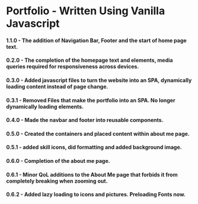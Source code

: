 # Portfolio - Written Using Vanilla Javascript

#### 1.1.0 - The addition of Navigation Bar, Footer and the start of home page text.
#### 0.2.0 - The completion of the homepage text and elements, media queries required for responsiveness across devices.
#### 0.3.0 - Added javascript files to turn the website into an SPA, dynamically loading content instead of page change.
#### 0.3.1 - Removed Files that make the portfolio into an SPA. No longer dynamically loading elements.
#### 0.4.0 - Made the navbar and footer into reusable components.
#### 0.5.0 - Created the containers and placed content within about me page.
#### 0.5.1 - added skill icons, did formatting and added background image.
#### 0.6.0 - Completion of the about me page.
#### 0.6.1 - Minor QoL additions to the About Me page that forbids it from completely breaking when zooming out.
#### 0.6.2 - Added lazy loading to icons and pictures. Preloading Fonts now.
